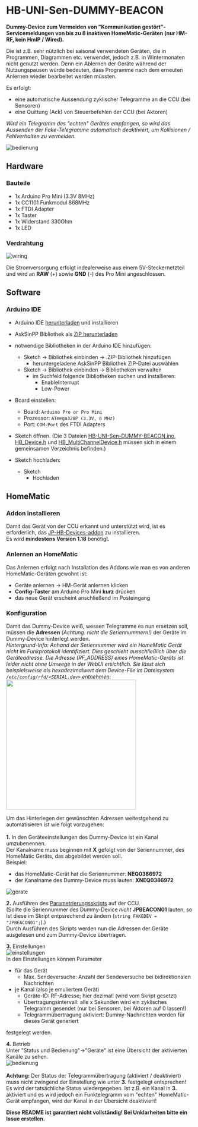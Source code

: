 # HB-UNI-Sen-DUMMY-BEACON
**Dummy-Device zum Vermeiden von "Kommunikation gestört"-Servicemeldungen von bis zu 8 inaktiven HomeMatic-Geräten (nur HM-RF, kein HmIP / Wired).**<br/>

Die ist z.B. sehr nützlich bei saisonal verwendeten Geräten, die in Programmen, Diagrammen etc. verwendet, jedoch z.B. in Wintermonaten nicht genutzt werden.
Denn ein Ablernen der Geräte während der Nutzungspausen würde bedeuten, dass Programme nach dem erneuten Anlernen wieder bearbeitet werden müssten.

Es erfolgt:
 - eine automatische Aussendung zyklischer Telegramme an die CCU (bei Sensoren)
 - eine Quittung (Ack) von Steuerbefehlen der CCU (bei Aktoren)
 
_Wird ein Telegramm des "echten" Gerätes empfangen, so wird das Aussenden der Fake-Telegramme automatisch deaktiviert, um Kollisionen / Fehlverhalten zu vermeiden._
 
 ![bedienung](Images/CCU_Bedienung.png)

## Hardware
### Bauteile
 - 1x Arduino Pro Mini (3.3V 8MHz)
 - 1x CC1101 Funkmodul 868MHz
 - 1x FTDI Adapter
 - 1x Taster
 - 1x Widerstand 330Ohm
 - 1x LED
 
### Verdrahtung
![wiring](Images/wiring.png)

Die Stromversorgung erfolgt indealerweise aus einem 5V-Steckernetzteil und wird an **RAW** (+) sowie **GND** (-) des Pro Mini angeschlossen.

## Software
### Arduino IDE
- Arduino IDE [herunterladen](https://www.arduino.cc/en/Main/Software) und installieren
- AskSinPP Bibliothek als [ZIP herunterladen](https://github.com/pa-pa/AskSinPP/archive/master.zip) 
- notwendige Bibliotheken in der Arduino IDE hinzufügen:
  - Sketch -> Bibliothek einbinden -> .ZIP-Bibliothek hinzufügen
    - heruntergeladene AskSinPP Bibliothek ZIP-Datei auswählen
  - Sketch -> Bibliothek einbinden -> Bibliotheken verwalten
    - im Suchfeld folgende Bibliotheken suchen und installieren:
      - EnableInterrupt
      - Low-Power
 - Board einstellen:
   - Board: `Arduino Pro or Pro Mini`
   - Prozessor: `ATmega328P (3.3V, 8 MHz)`
   - Port: `COM-Port` des FTDI Adapters <br>
 - Sketch öffnen. (Die 3 Dateien [HB-UNI-Sen-DUMMY-BEACON.ino](https://raw.githubusercontent.com/jp112sdl/HB-UNI-Sen-DUMMY-BEACON/master/HB-UNI-Sen-DUMMY-BEACON.ino), [HB_Device.h](https://raw.githubusercontent.com/jp112sdl/HB-UNI-Sen-DUMMY-BEACON/master/HB_Device.h) und [HB_MultiChannelDevice.h](https://raw.githubusercontent.com/jp112sdl/HB-UNI-Sen-DUMMY-BEACON/master/HB_MultiChannelDevice.h) müssen sich in einem gemeinsamen Verzeichnis befinden.)
            
- Sketch hochladen:
  - Sketch
    - Hochladen

## HomeMatic
### Addon installieren
Damit das Gerät von der CCU erkannt und unterstützt wird, ist es erforderlich, das [JP-HB-Devices-addon](https://github.com/jp112sdl/JP-HB-Devices-addon) zu installieren.<br/>Es wird **mindestens Version 1.18** benötigt.

### Anlernen an HomeMatic
Das Anlernen erfolgt nach Installation des Addons wie man es von anderen HomeMatic-Geräten gewohnt ist:
- Geräte anlernen -> HM-Gerät anlernen klicken
- **Config-Taster** am Arduino Pro Mini **kurz** drücken
- das neue Gerät erscheint anschließend im Posteingang

### Konfiguration
Damit das Dummy-Device weiß, wessen Telegramme es nun ersetzen soll, müssen die **Adressen** _(Achtung: nicht die Seriennummern!)_ der Geräte im Dummy-Device hinterlegt werden.
<br/>
_Hintergrund-Info: 
Anhand der Seriennummer wird ein HomeMatic Gerät nicht im Funkprotokoll identifiziert. Dies geschieht ausschließlich über die Geräteadresse. Die Adresse (RF_ADDRESS) eines HomeMatic-Geräts ist leider nicht ohne Umwege in der WebUI ersichtlich.
Sie lässt sich beispielsweise als hexadezimalwert dem Device-File im Dateisystem `/etc/config/rfd/<SERIAL.dev>` entnehmen:<br/>
<img src="Images/dev-file.png" width=350 />
<br/>_

Um das Hinterlegen der gewünschten Adressen weitestgehend zu automatisieren ist wie folgt vorzugehen:<br/><br/>
**1.** In den Geräteeinstellungen des Dummy-Device ist ein Kanal umzubenennen.<br/>
Der Kanalname muss beginnen mit **X** gefolgt von der Seriennummer, des HomeMatic Geräts, das abgebildet werden soll.<br/>
Beispiel:<br/>
 - das HomeMatic-Gerät hat die Seriennummer: **NEQ0386972**
 - der Kanalname des Dummy-Device muss lauten: **XNEQ0386972**

![gerate](Images/CCU_Geraete.png)
 <br/>
 
 **2.** Ausführen des [Parametrierungsskripts](https://raw.githubusercontent.com/jp112sdl/HB-UNI-Sen-DUMMY-BEACON/master/additional/ccu_script.txt) auf der CCU.<br/>
(Sollte die Seriennummer des Dummy-Device *nicht* **JPBEACON01** lauten, so ist diese im Skript entpsrechend zu ändern (`string FAKEDEV = "JPBEACON01";`).)
<br/>
Durch Ausführen des Skripts werden nun die Adressen der Geräte ausgelesen und zum Dummy-Device übertragen.

**3.** Einstellungen<br/>
![einstellungen](Images/CCU_Einstellungen.png)
<br/>
In den Einstellungen können Parameter
 - für das Gerät
   - Max. Sendeversuche: Anzahl der Sendeversuche bei bidirektionalen Nachrichten
 - je Kanal (also je emuliertem Gerät)
   - Geräte-ID: RF-Adresse; hier dezimal! (wird vom Skript gesetzt)
   - Übertragungsintervall: alle x Sekunden wird ein zyklisches Telegramm gesendet (nur bei Sensoren, bei Aktoren auf 0 lassen!)
   - Telegrammübertragung aktiviert: Dummy-Nachrichten werden für dieses Gerät generiert
 
 festgelegt werden.

**4.** Betrieb<br/>
Unter "Status und Bedienung"->"Geräte" ist eine Übersicht der aktivierten Kanäle zu sehen.<br/>
![bedienung](Images/CCU_Bedienung.png)
<br/><br/>
**Achtung:** Der Status der Telegrammübertragung (aktiviert / deaktiviert) muss nicht zwingend der Einstellung wie unter **3.** festgelegt entsprechen!<br/>
Es wird der tatsächliche Status wiedergegeben. Ist z.B. ein Kanal in **3.** aktiviert und es wird jedoch ein Funktelegramm vom "echten" HomeMatic-Gerät empfangen, wird der Kanal in der Übersicht deaktiviert!

**Diese README ist garantiert nicht vollständig! Bei Unklarheiten bitte ein Issue erstellen.**
